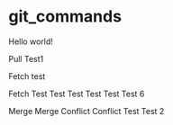 # git_commands

Hello world!

Pull Test1

Fetch test

Fetch Test Test Test Test Test Test 6

Merge Merge Conflict Conflict Test Test 2
